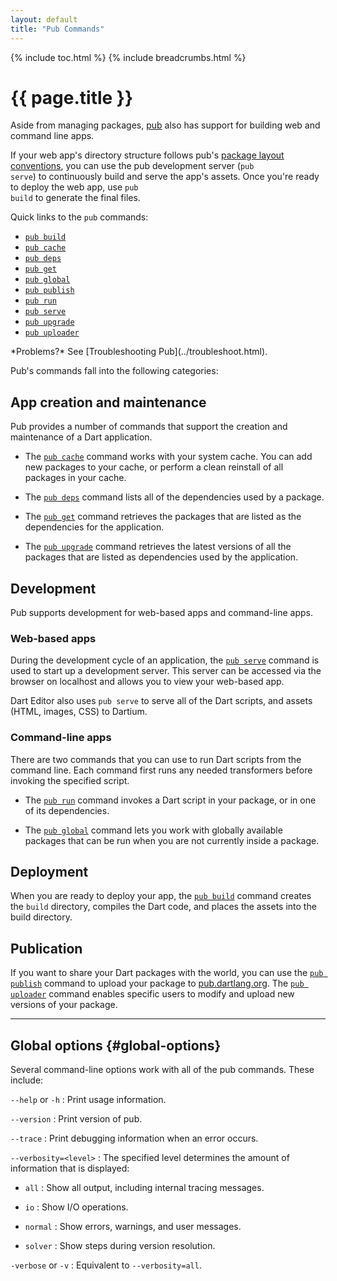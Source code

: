 ```yaml
---
layout: default
title: "Pub Commands"
---
```


{% include toc.html %}
{% include breadcrumbs.html %}

# {{ page.title }}

Aside from managing packages, [pub](/tools/pub/) also has support for
building web and command line apps.

If your web app's directory structure follows pub's [package layout
conventions](/tools/pub/package-layout.html), you can use the pub
development server (<code class="literal">pub serve</code>) to continuously
build and serve the app's assets. Once you're ready to deploy the web app,
use <code class="literal">pub build</code> to generate the final files.

Quick links to the `pub` commands:

* [`pub build`](pub-build.html)
* [`pub cache`](pub-cache.html)
* [`pub deps`](pub-deps.html)
* [`pub get`](pub-get.html)
* [`pub global`](pub-global.html)
* [`pub publish`](pub-lish.html)
* [`pub run`](pub-run.html)
* [`pub serve`](pub-serve.html)
* [`pub upgrade`](pub-upgrade.html)
* [`pub uploader`](pub-uploader.html)

<aside class="alert alert-info" markdown="1">
*Problems?*
See [Troubleshooting Pub](../troubleshoot.html).
</aside>

Pub's commands fall into the following categories:

## App creation and maintenance

Pub provides a number of commands that support
the creation and maintenance of a Dart application.

* The [`pub cache`](pub-cache.html) command works with your system cache.
  You can add new packages to your cache,
  or perform a clean reinstall of all packages in your cache.

* The [`pub deps`](pub-deps.html) command lists all of the dependencies
  used by a package.

* The [`pub get`](pub-get.html) command retrieves the packages that are
  listed as the dependencies for the application.

* The [`pub upgrade`](pub-upgrade.html) command retrieves the latest
  versions of all the packages that are listed as dependencies
  used by the application.

## Development

Pub supports development for web-based apps and command-line apps.

### Web-based apps

During the development cycle of an application, the
[`pub serve`](pub-serve.html)
command is used to start up a development server.
This server can be accessed via the browser on localhost and
allows you to view your web-based app.

Dart Editor also uses `pub serve` to serve all of the Dart scripts,
and assets (HTML, images, CSS) to Dartium.

### Command-line apps

There are two commands that you can use to run Dart scripts
from the command line. Each command first runs any needed
transformers before invoking the specified script.

* The [`pub run`](pub-run.html) command invokes a Dart script in your
  package, or in one of its dependencies.

* The [`pub global`](pub-global.html) command lets you work with globally
  available packages that can be run when you are not currently inside
  a package.

## Deployment

When you are ready to deploy your app, the
[`pub build`](pub-build.html) command
creates the `build` directory, compiles the Dart code, and places 
the assets into the build directory.

## Publication

If you want to share your Dart packages with the world, you can
use the [`pub publish`](pub-lish.html) command to upload your package to 
[pub.dartlang.org](http://pub.dartlang.org). The
[`pub uploader`](pub-uploader.html) command enables specific users
to modify and upload new versions of your package.

---

## Global options {#global-options}

Several command-line options work with all of the pub commands.
These include:

`--help` or `-h`
: Print usage information.

`--version`
: Print version of pub.

`--trace`
: Print debugging information when an error occurs.

`--verbosity=<level>`
: The specified level determines the amount of information that is displayed:

* `all`
: Show all output, including internal tracing messages.

* `io`
: Show I/O operations.

* `normal`
: Show errors, warnings, and user messages.

* `solver`
: Show steps during version resolution.

`-verbose` or `-v`
: Equivalent to `--verbosity=all`.
